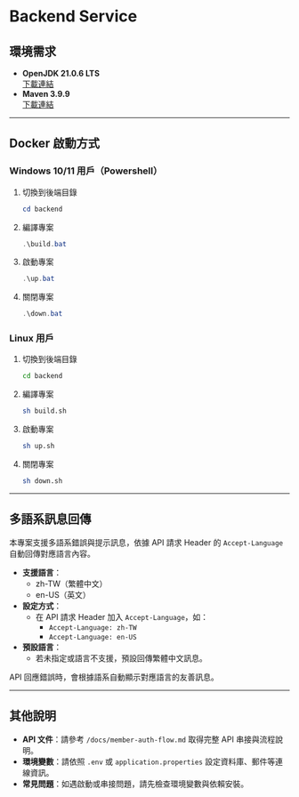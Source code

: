 # Backend Service

## 環境需求

- **OpenJDK 21.0.6 LTS**  
  [下載連結](https://learn.microsoft.com/en-us/java/openjdk/download#openjdk-21)
- **Maven 3.9.9**  
  [下載連結](https://maven.apache.org/download.cgi)

---

## Docker 啟動方式

### Windows 10/11 用戶（Powershell）

1. 切換到後端目錄
   ```powershell
   cd backend
   ```
2. 編譯專案
   ```powershell
   .\build.bat
   ```
3. 啟動專案
   ```powershell
   .\up.bat
   ```
4. 關閉專案
   ```powershell
   .\down.bat
   ```

### Linux 用戶

1. 切換到後端目錄
   ```bash
   cd backend
   ```
2. 編譯專案
   ```bash
   sh build.sh
   ```
3. 啟動專案
   ```bash
   sh up.sh
   ```
4. 關閉專案
   ```bash
   sh down.sh
   ```

---

## 多語系訊息回傳

本專案支援多語系錯誤與提示訊息，依據 API 請求 Header 的 `Accept-Language` 自動回傳對應語言內容。

- **支援語言**：
  - zh-TW（繁體中文）
  - en-US（英文）
- **設定方式**：
  - 在 API 請求 Header 加入 `Accept-Language`，如：
    - `Accept-Language: zh-TW`
    - `Accept-Language: en-US`
- **預設語言**：
  - 若未指定或語言不支援，預設回傳繁體中文訊息。

API 回應錯誤時，會根據語系自動顯示對應語言的友善訊息。

---

## 其他說明

- **API 文件**：請參考 `/docs/member-auth-flow.md` 取得完整 API 串接與流程說明。
- **環境變數**：請依照 `.env` 或 `application.properties` 設定資料庫、郵件等連線資訊。
- **常見問題**：如遇啟動或串接問題，請先檢查環境變數與依賴安裝。
